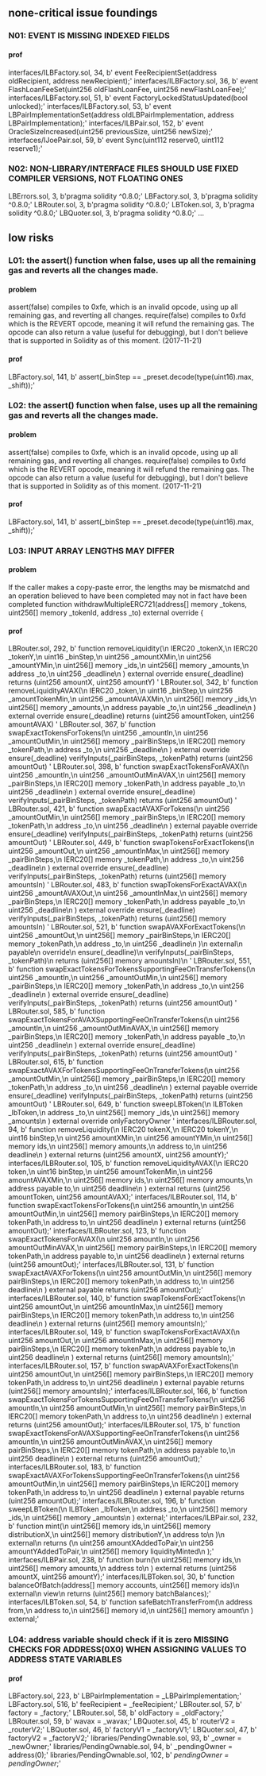 ## none-critical issue foundings
### N01: EVENT IS MISSING INDEXED FIELDS
#### prof
interfaces/ILBFactory.sol, 34, b'    event FeeRecipientSet(address oldRecipient, address newRecipient);'
interfaces/ILBFactory.sol, 36, b'    event FlashLoanFeeSet(uint256 oldFlashLoanFee, uint256 newFlashLoanFee);'
interfaces/ILBFactory.sol, 51, b'    event FactoryLockedStatusUpdated(bool unlocked);'
interfaces/ILBFactory.sol, 53, b'    event LBPairImplementationSet(address oldLBPairImplementation, address LBPairImplementation);'
interfaces/ILBPair.sol, 152, b'    event OracleSizeIncreased(uint256 previousSize, uint256 newSize);'
interfaces/IJoePair.sol, 59, b'    event Sync(uint112 reserve0, uint112 reserve1);'

### N02: NON-LIBRARY/INTERFACE FILES SHOULD USE FIXED COMPILER VERSIONS, NOT FLOATING ONES
LBErrors.sol, 3, b'pragma solidity ^0.8.0;'
LBFactory.sol, 3, b'pragma solidity ^0.8.0;'
LBRouter.sol, 3, b'pragma solidity ^0.8.0;'
LBToken.sol, 3, b'pragma solidity ^0.8.0;'
LBQuoter.sol, 3, b'pragma solidity ^0.8.0;'
...


## low risks
### L01: the assert() function when false, uses up all the remaining gas and reverts all the changes made.
#### problem
assert(false) compiles to 0xfe, which is an invalid opcode, using up all remaining gas, and reverting all changes.
require(false) compiles to 0xfd which is the REVERT opcode, meaning it will refund the remaining gas. The opcode can also return a value (useful for debugging), but I don't believe that is supported in Solidity as of this moment. (2017-11-21)
#### prof
LBFactory.sol, 141, b'        assert(_binStep == _preset.decode(type(uint16).max, _shift));'

### L02: the assert() function when false, uses up all the remaining gas and reverts all the changes made.
#### problem
assert(false) compiles to 0xfe, which is an invalid opcode, using up all remaining gas, and reverting all changes.
require(false) compiles to 0xfd which is the REVERT opcode, meaning it will refund the remaining gas. The opcode can also return a value (useful for debugging), but I don't believe that is supported in Solidity as of this moment. (2017-11-21)
#### prof
LBFactory.sol, 141, b'        assert(_binStep == _preset.decode(type(uint16).max, _shift));'


### L03: INPUT ARRAY LENGTHS MAY DIFFER
#### problem
If the caller makes a copy-paste error, the lengths may be mismatchd and an operation believed to have been completed may not in fact have been completed
function withdrawMultipleERC721(address[] memory _tokens, uint256[] memory _tokenId, address _to) external override {
#### prof
LBRouter.sol, 292, b'    function removeLiquidity(\n        IERC20 _tokenX,\n        IERC20 _tokenY,\n        uint16 _binStep,\n        uint256 _amountXMin,\n        uint256 _amountYMin,\n        uint256[] memory _ids,\n        uint256[] memory _amounts,\n        address _to,\n        uint256 _deadline\n    ) external override ensure(_deadline) returns (uint256 amountX, uint256 amountY) '
LBRouter.sol, 342, b'    function removeLiquidityAVAX(\n        IERC20 _token,\n        uint16 _binStep,\n        uint256 _amountTokenMin,\n        uint256 _amountAVAXMin,\n        uint256[] memory _ids,\n        uint256[] memory _amounts,\n        address payable _to,\n        uint256 _deadline\n    ) external override ensure(_deadline) returns (uint256 amountToken, uint256 amountAVAX) '
LBRouter.sol, 367, b'    function swapExactTokensForTokens(\n        uint256 _amountIn,\n        uint256 _amountOutMin,\n        uint256[] memory _pairBinSteps,\n        IERC20[] memory _tokenPath,\n        address _to,\n        uint256 _deadline\n    ) external override ensure(_deadline) verifyInputs(_pairBinSteps, _tokenPath) returns (uint256 amountOut) '
LBRouter.sol, 398, b'    function swapExactTokensForAVAX(\n        uint256 _amountIn,\n        uint256 _amountOutMinAVAX,\n        uint256[] memory _pairBinSteps,\n        IERC20[] memory _tokenPath,\n        address payable _to,\n        uint256 _deadline\n    ) external override ensure(_deadline) verifyInputs(_pairBinSteps, _tokenPath) returns (uint256 amountOut) '
LBRouter.sol, 421, b'    function swapExactAVAXForTokens(\n        uint256 _amountOutMin,\n        uint256[] memory _pairBinSteps,\n        IERC20[] memory _tokenPath,\n        address _to,\n        uint256 _deadline\n    ) external payable override ensure(_deadline) verifyInputs(_pairBinSteps, _tokenPath) returns (uint256 amountOut) '
LBRouter.sol, 449, b'    function swapTokensForExactTokens(\n        uint256 _amountOut,\n        uint256 _amountInMax,\n        uint256[] memory _pairBinSteps,\n        IERC20[] memory _tokenPath,\n        address _to,\n        uint256 _deadline\n    ) external override ensure(_deadline) verifyInputs(_pairBinSteps, _tokenPath) returns (uint256[] memory amountsIn) '
LBRouter.sol, 483, b'    function swapTokensForExactAVAX(\n        uint256 _amountAVAXOut,\n        uint256 _amountInMax,\n        uint256[] memory _pairBinSteps,\n        IERC20[] memory _tokenPath,\n        address payable _to,\n        uint256 _deadline\n    ) external override ensure(_deadline) verifyInputs(_pairBinSteps, _tokenPath) returns (uint256[] memory amountsIn) '
LBRouter.sol, 521, b'    function swapAVAXForExactTokens(\n        uint256 _amountOut,\n        uint256[] memory _pairBinSteps,\n        IERC20[] memory _tokenPath,\n        address _to,\n        uint256 _deadline\n    )\n        external\n        payable\n        override\n        ensure(_deadline)\n        verifyInputs(_pairBinSteps, _tokenPath)\n        returns (uint256[] memory amountsIn)\n    '
LBRouter.sol, 551, b'    function swapExactTokensForTokensSupportingFeeOnTransferTokens(\n        uint256 _amountIn,\n        uint256 _amountOutMin,\n        uint256[] memory _pairBinSteps,\n        IERC20[] memory _tokenPath,\n        address _to,\n        uint256 _deadline\n    ) external override ensure(_deadline) verifyInputs(_pairBinSteps, _tokenPath) returns (uint256 amountOut) '
LBRouter.sol, 585, b'    function swapExactTokensForAVAXSupportingFeeOnTransferTokens(\n        uint256 _amountIn,\n        uint256 _amountOutMinAVAX,\n        uint256[] memory _pairBinSteps,\n        IERC20[] memory _tokenPath,\n        address payable _to,\n        uint256 _deadline\n    ) external override ensure(_deadline) verifyInputs(_pairBinSteps, _tokenPath) returns (uint256 amountOut) '
LBRouter.sol, 615, b'    function swapExactAVAXForTokensSupportingFeeOnTransferTokens(\n        uint256 _amountOutMin,\n        uint256[] memory _pairBinSteps,\n        IERC20[] memory _tokenPath,\n        address _to,\n        uint256 _deadline\n    ) external payable override ensure(_deadline) verifyInputs(_pairBinSteps, _tokenPath) returns (uint256 amountOut) '
LBRouter.sol, 649, b'    function sweepLBToken(\n        ILBToken _lbToken,\n        address _to,\n        uint256[] memory _ids,\n        uint256[] memory _amounts\n    ) external override onlyFactoryOwner '
interfaces/ILBRouter.sol, 94, b'    function removeLiquidity(\n        IERC20 tokenX,\n        IERC20 tokenY,\n        uint16 binStep,\n        uint256 amountXMin,\n        uint256 amountYMin,\n        uint256[] memory ids,\n        uint256[] memory amounts,\n        address to,\n        uint256 deadline\n    ) external returns (uint256 amountX, uint256 amountY);'
interfaces/ILBRouter.sol, 105, b'    function removeLiquidityAVAX(\n        IERC20 token,\n        uint16 binStep,\n        uint256 amountTokenMin,\n        uint256 amountAVAXMin,\n        uint256[] memory ids,\n        uint256[] memory amounts,\n        address payable to,\n        uint256 deadline\n    ) external returns (uint256 amountToken, uint256 amountAVAX);'
interfaces/ILBRouter.sol, 114, b'    function swapExactTokensForTokens(\n        uint256 amountIn,\n        uint256 amountOutMin,\n        uint256[] memory pairBinSteps,\n        IERC20[] memory tokenPath,\n        address to,\n        uint256 deadline\n    ) external returns (uint256 amountOut);'
interfaces/ILBRouter.sol, 123, b'    function swapExactTokensForAVAX(\n        uint256 amountIn,\n        uint256 amountOutMinAVAX,\n        uint256[] memory pairBinSteps,\n        IERC20[] memory tokenPath,\n        address payable to,\n        uint256 deadline\n    ) external returns (uint256 amountOut);'
interfaces/ILBRouter.sol, 131, b'    function swapExactAVAXForTokens(\n        uint256 amountOutMin,\n        uint256[] memory pairBinSteps,\n        IERC20[] memory tokenPath,\n        address to,\n        uint256 deadline\n    ) external payable returns (uint256 amountOut);'
interfaces/ILBRouter.sol, 140, b'    function swapTokensForExactTokens(\n        uint256 amountOut,\n        uint256 amountInMax,\n        uint256[] memory pairBinSteps,\n        IERC20[] memory tokenPath,\n        address to,\n        uint256 deadline\n    ) external returns (uint256[] memory amountsIn);'
interfaces/ILBRouter.sol, 149, b'    function swapTokensForExactAVAX(\n        uint256 amountOut,\n        uint256 amountInMax,\n        uint256[] memory pairBinSteps,\n        IERC20[] memory tokenPath,\n        address payable to,\n        uint256 deadline\n    ) external returns (uint256[] memory amountsIn);'
interfaces/ILBRouter.sol, 157, b'    function swapAVAXForExactTokens(\n        uint256 amountOut,\n        uint256[] memory pairBinSteps,\n        IERC20[] memory tokenPath,\n        address to,\n        uint256 deadline\n    ) external payable returns (uint256[] memory amountsIn);'
interfaces/ILBRouter.sol, 166, b'    function swapExactTokensForTokensSupportingFeeOnTransferTokens(\n        uint256 amountIn,\n        uint256 amountOutMin,\n        uint256[] memory pairBinSteps,\n        IERC20[] memory tokenPath,\n        address to,\n        uint256 deadline\n    ) external returns (uint256 amountOut);'
interfaces/ILBRouter.sol, 175, b'    function swapExactTokensForAVAXSupportingFeeOnTransferTokens(\n        uint256 amountIn,\n        uint256 amountOutMinAVAX,\n        uint256[] memory pairBinSteps,\n        IERC20[] memory tokenPath,\n        address payable to,\n        uint256 deadline\n    ) external returns (uint256 amountOut);'
interfaces/ILBRouter.sol, 183, b'    function swapExactAVAXForTokensSupportingFeeOnTransferTokens(\n        uint256 amountOutMin,\n        uint256[] memory pairBinSteps,\n        IERC20[] memory tokenPath,\n        address to,\n        uint256 deadline\n    ) external payable returns (uint256 amountOut);'
interfaces/ILBRouter.sol, 196, b'    function sweepLBToken(\n        ILBToken _lbToken,\n        address _to,\n        uint256[] memory _ids,\n        uint256[] memory _amounts\n    ) external;'
interfaces/ILBPair.sol, 232, b'    function mint(\n        uint256[] memory ids,\n        uint256[] memory distributionX,\n        uint256[] memory distributionY,\n        address to\n    )\n        external\n        returns (\n            uint256 amountXAddedToPair,\n            uint256 amountYAddedToPair,\n            uint256[] memory liquidityMinted\n        );'
interfaces/ILBPair.sol, 238, b'    function burn(\n        uint256[] memory ids,\n        uint256[] memory amounts,\n        address to\n    ) external returns (uint256 amountX, uint256 amountY);'
interfaces/ILBToken.sol, 30, b'    function balanceOfBatch(address[] memory accounts, uint256[] memory ids)\n        external\n        view\n        returns (uint256[] memory batchBalances);'
interfaces/ILBToken.sol, 54, b'    function safeBatchTransferFrom(\n        address from,\n        address to,\n        uint256[] memory id,\n        uint256[] memory amount\n    ) external;'

### L04: address variable should check if it is zero MISSING CHECKS FOR ADDRESS(0X0) WHEN ASSIGNING VALUES TO ADDRESS STATE VARIABLES
#### prof
LBFactory.sol, 223, b'        LBPairImplementation = _LBPairImplementation;'
LBFactory.sol, 516, b'        feeRecipient = _feeRecipient;'
LBRouter.sol, 57, b'        factory = _factory;'
LBRouter.sol, 58, b'        oldFactory = _oldFactory;'
LBRouter.sol, 59, b'        wavax = _wavax;'
LBQuoter.sol, 45, b'        routerV2 = _routerV2;'
LBQuoter.sol, 46, b'        factoryV1 = _factoryV1;'
LBQuoter.sol, 47, b'        factoryV2 = _factoryV2;'
libraries/PendingOwnable.sol, 93, b'        _owner = _newOwner;'
libraries/PendingOwnable.sol, 94, b'        _pendingOwner = address(0);'
libraries/PendingOwnable.sol, 102, b'        _pendingOwner = pendingOwner_;'